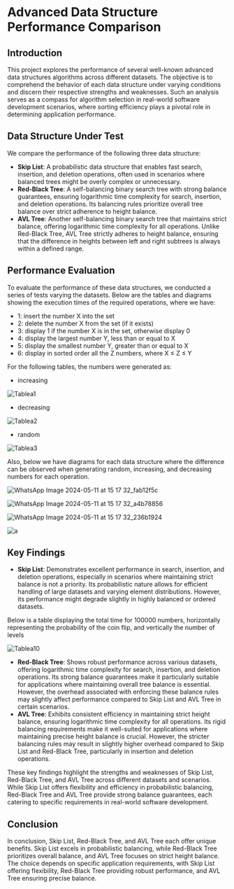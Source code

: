 # Advanced Data Structure Performance Comparison

## Introduction

This project explores the performance of several well-known advanced data structures algorithms across different datasets. The objective is to comprehend the behavior of each data structure under varying conditions and discern their respective strengths and weaknesses. Such an analysis serves as a compass for algorithm selection in real-world software development scenarios, where sorting efficiency plays a pivotal role in determining application performance.

## Data Structure Under Test

We compare the performance of the following three data structure:

- **Skip List**: A probabilistic data structure that enables fast search, insertion, and deletion operations, often used in scenarios where balanced trees might be overly complex or unnecessary.
- **Red-Black Tree**: A self-balancing binary search tree with strong balance guarantees, ensuring logarithmic time complexity for search, insertion, and deletion operations. Its balancing rules prioritize overall tree balance over strict adherence to height balance.
- **AVL Tree**: Another self-balancing binary search tree that maintains strict balance, offering logarithmic time complexity for all operations. Unlike Red-Black Tree, AVL Tree strictly adheres to height balance, ensuring that the difference in heights between left and right subtrees is always within a defined range.

## Performance Evaluation

To evaluate the performance of these data structures, we conducted a series of tests varying the datasets. Below are the tables and diagrams showing the execution times of the required operations, where we have:
- 1: insert the number X into the set
- 2: delete the number X from the set (if it exists)
- 3: display 1 if the number X is in the set, otherwise display 0
- 4: display the largest number Y, less than or equal to X
- 5: display the smallest number Y, greater than or equal to X
- 6: display in sorted order all the Z numbers, where X ≤ Z ≤ Y

For the following tables, the numbers were generated as:

- increasing

![Tablea1](https://github.com/teodorma/Sorting_Algorithms/assets/127875348/29cab45f-1315-4ed6-8d3a-0c856c245daf)

- decreasing

![Tablea2](https://github.com/teodorma/Sorting_Algorithms/assets/127875348/875260aa-6e37-4d51-8c95-5fe274cb852a)

- random

![Tablea3](https://github.com/teodorma/Sorting_Algorithms/assets/127875348/8d8c606e-21f2-41aa-9fb0-223b1a2be823)

Also, below we have diagrams for each data structure where the difference can be observed when generating random, increasing, and decreasing numbers for each operation.


![WhatsApp Image 2024-05-11 at 15 17 32_fab12f5c](https://github.com/teodorma/Sorting_Algorithms/assets/127875348/5f7e65b1-76c1-46b6-b840-e347f89504df)

![WhatsApp Image 2024-05-11 at 15 17 32_a4b78856](https://github.com/teodorma/Sorting_Algorithms/assets/127875348/48f8a879-3d1f-47b4-801e-1a510894a683)

![WhatsApp Image 2024-05-11 at 15 17 32_236b1924](https://github.com/teodorma/Sorting_Algorithms/assets/127875348/d3749842-87d0-4523-b7a5-5e70e2825a03)

![a](https://github.com/teodorma/AdvancedDataStructures/assets/127875348/f82f2361-a6be-45d7-81f9-cf1e1e66e606)





## Key Findings

- **Skip List**: Demonstrates excellent performance in search, insertion, and deletion operations, especially in scenarios where maintaining strict balance is not a priority. Its probabilistic nature allows for efficient handling of large datasets and varying element distributions. However, its performance might degrade slightly in highly balanced or ordered datasets.



Below is a table displaying the total time for 100000 numbers, horizontally representing the probability of the coin flip, and vertically the number of levels

![Tablea10](https://github.com/teodorma/AdvancedDataStructures/assets/127875348/bb706935-065b-4b6f-b436-7f367e684400)

- **Red-Black Tree**: Shows robust performance across various datasets, offering logarithmic time complexity for search, insertion, and deletion operations. Its strong balance guarantees make it particularly suitable for applications where maintaining overall tree balance is essential. However, the overhead associated with enforcing these balance rules may slightly affect performance compared to Skip List and AVL Tree in certain scenarios.
- **AVL Tree**: Exhibits consistent efficiency in maintaining strict height balance, ensuring logarithmic time complexity for all operations. Its rigid balancing requirements make it well-suited for applications where maintaining precise height balance is crucial. However, the stricter balancing rules may result in slightly higher overhead compared to Skip List and Red-Black Tree, particularly in insertion and deletion operations.

These key findings highlight the strengths and weaknesses of Skip List, Red-Black Tree, and AVL Tree across different datasets and scenarios. While Skip List offers flexibility and efficiency in probabilistic balancing, Red-Black Tree and AVL Tree provide strong balance guarantees, each catering to specific requirements in real-world software development.


## Conclusion

In conclusion, Skip List, Red-Black Tree, and AVL Tree each offer unique benefits. Skip List excels in probabilistic balancing, while Red-Black Tree prioritizes overall balance, and AVL Tree focuses on strict height balance. The choice depends on specific application requirements, with Skip List offering flexibility, Red-Black Tree providing robust performance, and AVL Tree ensuring precise balance.

